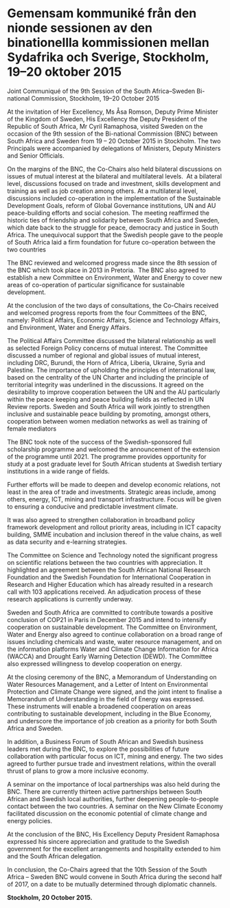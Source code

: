 # Gemensam kommuniké från den nionde sessionen av den binationellla kommissionen mellan Sydafrika och Sverige,  Stockholm, 19–20 oktober 2015

Joint Communiqué of the 9th Session of the South Africa–Sweden Bi-national Commission, Stockholm, 19–20 October 2015

At the invitation of Her Excellency, Ms Åsa Romson, Deputy Prime Minister of the Kingdom of Sweden, His Excellency the Deputy President of the Republic of South Africa, Mr Cyril Ramaphosa, visited Sweden on the occasion of the 9th session of the Bi-national Commission (BNC) between South Africa and Sweden from 19 – 20 October 2015 in Stockholm. The two Principals were accompanied by delegations of Ministers, Deputy Ministers and Senior Officials.

On the margins of the BNC, the Co-Chairs also held bilateral discussions on issues of mutual interest at the bilateral and multilateral levels.  At a bilateral level, discussions focused on trade and investment, skills development and training as well as job creation among others. At a multilateral level, discussions included co-operation in the implementation of the Sustainable Development Goals, reform of Global Governance institutions, UN and AU peace-building efforts and social cohesion. The meeting reaffirmed the historic ties of friendship and solidarity between South Africa and Sweden, which date back to the struggle for peace, democracy and justice in South Africa. The unequivocal support that the Swedish people gave to the people of South Africa laid a firm foundation for future co-operation between the two countries

The BNC reviewed and welcomed progress made since the 8th session of the BNC which took place in 2013 in Pretoria.  The BNC also agreed to establish a new Committee on Environment, Water and Energy to cover new areas of co-operation of particular significance for sustainable development.

At the conclusion of the two days of consultations, the Co-Chairs received and welcomed progress reports from the four Committees of the BNC, namely: Political Affairs, Economic Affairs, Science and Technology Affairs, and Environment, Water and Energy Affairs.

The Political Affairs Committee discussed the bilateral relationship as well as selected Foreign Policy concerns of mutual interest. The Committee discussed a number of regional and global issues of mutual interest, including DRC, Burundi, the Horn of Africa, Liberia, Ukraine, Syria and Palestine. The importance of upholding the principles of international law, based on the centrality of the UN Charter and including the principle of territorial integrity was underlined in the discussions. It agreed on the desirability to improve cooperation between the UN and the AU particularly within the peace keeping and peace building fields as reflected in UN Review reports. Sweden and South Africa will work jointly to strengthen inclusive and sustainable peace building by promoting, amongst others, cooperation between women mediation networks as well as training of female mediators

The BNC took note of the success of the Swedish-sponsored full scholarship programme and welcomed the announcement of the extension of the programme until 2021. The programme provides opportunity for study at a post graduate level for South African students at Swedish tertiary institutions in a wide range of fields.

Further efforts will be made to deepen and develop economic relations, not least in the area of trade and investments. Strategic areas include, among others, energy, ICT, mining and transport infrastructure. Focus will be given to ensuring a conducive and predictable investment climate.

It was also agreed to strengthen collaboration in broadband policy framework development and rollout priority areas, including in ICT capacity building, SMME incubation and inclusion thereof in the value chains, as well as data security and e-learning strategies.

The Committee on Science and Technology noted the significant progress on scientific relations between the two countries with appreciation. It highlighted an agreement between the South African National Research Foundation and the Swedish Foundation for International Cooperation in Research and Higher Education which has already resulted in a research call with 103 applications received. An adjudication process of these research applications is currently underway.

Sweden and South Africa are committed to contribute towards a positive conclusion of COP21 in Paris in December 2015 and intend to intensify cooperation on sustainable development. The Committee on Environment, Water and Energy also agreed to continue collaboration on a broad range of issues including chemicals and waste, water resource management, and on the information platforms Water and Climate Change Information for Africa (WACCA) and Drought Early Warning Detection (DEWD). The Committee also expressed willingness to develop cooperation on energy.

At the closing ceremony of the BNC, a Memorandum of Understanding on Water Resources Management, and a Letter of Intent on Environmental Protection and Climate Change were signed, and the joint intent to finalise a Memorandum of Understanding in the field of Energy was expressed. These instruments will enable a broadened cooperation on areas contributing to sustainable development, including in the Blue Economy, and underscore the importance of job creation as a priority for both South Africa and Sweden.

In addition, a Business Forum of South African and Swedish business leaders met during the BNC, to explore the possibilities of future collaboration with particular focus on ICT, mining and energy. The two sides agreed to further pursue trade and investment relations, within the overall thrust of plans to grow a more inclusive economy.

A seminar on the importance of local partnerships was also held during the BNC. There are currently thirteen active partnerships between South African and Swedish local authorities, further deepening people-to-people contact between the two countries. A seminar on the New Climate Economy facilitated discussion on the economic potential of climate change and energy policies.

At the conclusion of the BNC, His Excellency Deputy President Ramaphosa expressed his sincere appreciation and gratitude to the Swedish government for the excellent arrangements and hospitality extended to him and the South African delegation.

In conclusion, the Co-Chairs agreed that the 10th Session of the South Africa – Sweden BNC would convene in South Africa during the second half of 2017, on a date to be mutually determined through diplomatic channels.

**Stockholm, 20 October 2015.**
